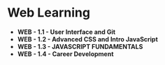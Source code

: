 
# Web Learning


- **WEB - 1.1 - User Interface and Git** 
- **WEB - 1.2 - Advanced CSS and Intro JavaScript**
- **WEB - 1.3 - JAVASCRIPT FUNDAMENTALS**
- **WEB - 1.4 - Career Development**